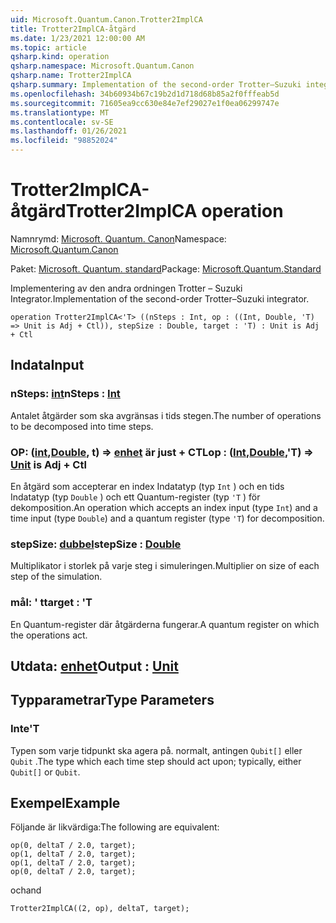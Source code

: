 ```yaml
---
uid: Microsoft.Quantum.Canon.Trotter2ImplCA
title: Trotter2ImplCA-åtgärd
ms.date: 1/23/2021 12:00:00 AM
ms.topic: article
qsharp.kind: operation
qsharp.namespace: Microsoft.Quantum.Canon
qsharp.name: Trotter2ImplCA
qsharp.summary: Implementation of the second-order Trotter–Suzuki integrator.
ms.openlocfilehash: 34b60934b67c19b2d1d718d68b85a2f0fffeab5d
ms.sourcegitcommit: 71605ea9cc630e84e7ef29027e1f0ea06299747e
ms.translationtype: MT
ms.contentlocale: sv-SE
ms.lasthandoff: 01/26/2021
ms.locfileid: "98852024"
---
```

# <a name="trotter2implca-operation"></a><span data-ttu-id="0daf3-102">Trotter2ImplCA-åtgärd</span><span class="sxs-lookup"><span data-stu-id="0daf3-102">Trotter2ImplCA operation</span></span>

<span data-ttu-id="0daf3-103">Namnrymd: [Microsoft. Quantum. Canon](xref:Microsoft.Quantum.Canon)</span><span class="sxs-lookup"><span data-stu-id="0daf3-103">Namespace: [Microsoft.Quantum.Canon](xref:Microsoft.Quantum.Canon)</span></span>

<span data-ttu-id="0daf3-104">Paket: [Microsoft. Quantum. standard](https://nuget.org/packages/Microsoft.Quantum.Standard)</span><span class="sxs-lookup"><span data-stu-id="0daf3-104">Package: [Microsoft.Quantum.Standard](https://nuget.org/packages/Microsoft.Quantum.Standard)</span></span>


<span data-ttu-id="0daf3-105">Implementering av den andra ordningen Trotter – Suzuki Integrator.</span><span class="sxs-lookup"><span data-stu-id="0daf3-105">Implementation of the second-order Trotter–Suzuki integrator.</span></span>

```qsharp
operation Trotter2ImplCA<'T> ((nSteps : Int, op : ((Int, Double, 'T) => Unit is Adj + Ctl)), stepSize : Double, target : 'T) : Unit is Adj + Ctl
```


## <a name="input"></a><span data-ttu-id="0daf3-106">Indata</span><span class="sxs-lookup"><span data-stu-id="0daf3-106">Input</span></span>

### <a name="nsteps--int"></a><span data-ttu-id="0daf3-107">nSteps: [int](xref:microsoft.quantum.lang-ref.int)</span><span class="sxs-lookup"><span data-stu-id="0daf3-107">nSteps : [Int](xref:microsoft.quantum.lang-ref.int)</span></span>

<span data-ttu-id="0daf3-108">Antalet åtgärder som ska avgränsas i tids stegen.</span><span class="sxs-lookup"><span data-stu-id="0daf3-108">The number of operations to be decomposed into time steps.</span></span>


### <a name="op--intdoublet--unit--is-adj--ctl"></a><span data-ttu-id="0daf3-109">OP: ([int](xref:microsoft.quantum.lang-ref.int),[Double](xref:microsoft.quantum.lang-ref.double), t) => [enhet](xref:microsoft.quantum.lang-ref.unit)  är just + CTL</span><span class="sxs-lookup"><span data-stu-id="0daf3-109">op : ([Int](xref:microsoft.quantum.lang-ref.int),[Double](xref:microsoft.quantum.lang-ref.double),'T) => [Unit](xref:microsoft.quantum.lang-ref.unit)  is Adj + Ctl</span></span>

<span data-ttu-id="0daf3-110">En åtgärd som accepterar en index Indatatyp (typ `Int` ) och en tids Indatatyp (typ `Double` ) och ett Quantum-register (typ `'T` ) för dekomposition.</span><span class="sxs-lookup"><span data-stu-id="0daf3-110">An operation which accepts an index input (type `Int`) and a time input (type `Double`) and a quantum register (type `'T`) for decomposition.</span></span>


### <a name="stepsize--double"></a><span data-ttu-id="0daf3-111">stepSize: [dubbel](xref:microsoft.quantum.lang-ref.double)</span><span class="sxs-lookup"><span data-stu-id="0daf3-111">stepSize : [Double](xref:microsoft.quantum.lang-ref.double)</span></span>

<span data-ttu-id="0daf3-112">Multiplikator i storlek på varje steg i simuleringen.</span><span class="sxs-lookup"><span data-stu-id="0daf3-112">Multiplier on size of each step of the simulation.</span></span>


### <a name="target--t"></a><span data-ttu-id="0daf3-113">mål: ' t</span><span class="sxs-lookup"><span data-stu-id="0daf3-113">target : 'T</span></span>

<span data-ttu-id="0daf3-114">En Quantum-register där åtgärderna fungerar.</span><span class="sxs-lookup"><span data-stu-id="0daf3-114">A quantum register on which the operations act.</span></span>



## <a name="output--unit"></a><span data-ttu-id="0daf3-115">Utdata: [enhet](xref:microsoft.quantum.lang-ref.unit)</span><span class="sxs-lookup"><span data-stu-id="0daf3-115">Output : [Unit](xref:microsoft.quantum.lang-ref.unit)</span></span>



## <a name="type-parameters"></a><span data-ttu-id="0daf3-116">Typparametrar</span><span class="sxs-lookup"><span data-stu-id="0daf3-116">Type Parameters</span></span>

### <a name="t"></a><span data-ttu-id="0daf3-117">Inte</span><span class="sxs-lookup"><span data-stu-id="0daf3-117">'T</span></span>

<span data-ttu-id="0daf3-118">Typen som varje tidpunkt ska agera på. normalt, antingen `Qubit[]` eller `Qubit` .</span><span class="sxs-lookup"><span data-stu-id="0daf3-118">The type which each time step should act upon; typically, either `Qubit[]` or `Qubit`.</span></span>

## <a name="example"></a><span data-ttu-id="0daf3-119">Exempel</span><span class="sxs-lookup"><span data-stu-id="0daf3-119">Example</span></span>

<span data-ttu-id="0daf3-120">Följande är likvärdiga:</span><span class="sxs-lookup"><span data-stu-id="0daf3-120">The following are equivalent:</span></span>

```qsharp
op(0, deltaT / 2.0, target);
op(1, deltaT / 2.0, target);
op(1, deltaT / 2.0, target);
op(0, deltaT / 2.0, target);
```

<span data-ttu-id="0daf3-121">och</span><span class="sxs-lookup"><span data-stu-id="0daf3-121">and</span></span>

```qsharp
Trotter2ImplCA((2, op), deltaT, target);
```